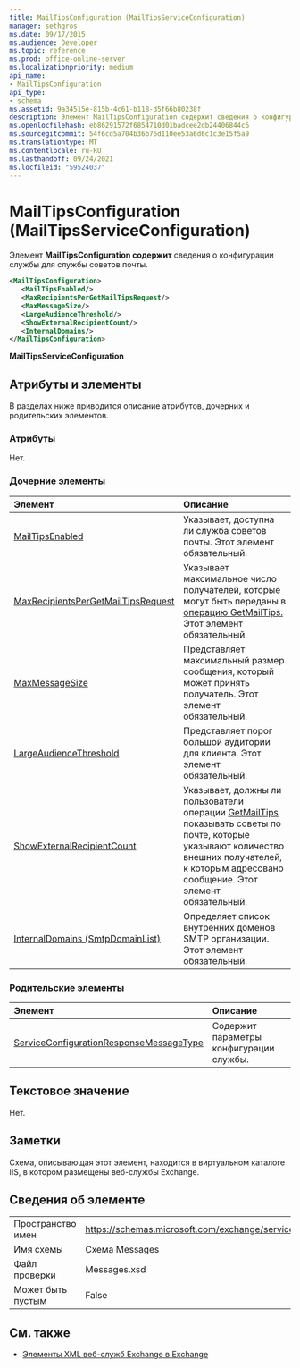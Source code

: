 ```yaml
---
title: MailTipsConfiguration (MailTipsServiceConfiguration)
manager: sethgros
ms.date: 09/17/2015
ms.audience: Developer
ms.topic: reference
ms.prod: office-online-server
ms.localizationpriority: medium
api_name:
- MailTipsConfiguration
api_type:
- schema
ms.assetid: 9a34515e-815b-4c61-b118-d5f66b80238f
description: Элемент MailTipsConfiguration содержит сведения о конфигурации службы для службы советов почты.
ms.openlocfilehash: eb86291572f6854710d01badcee2db24406844c6
ms.sourcegitcommit: 54f6cd5a704b36b76d110ee53a6d6c1c3e15f5a9
ms.translationtype: MT
ms.contentlocale: ru-RU
ms.lasthandoff: 09/24/2021
ms.locfileid: "59524037"
---
```

# <a name="mailtipsconfiguration-mailtipsserviceconfiguration"></a>MailTipsConfiguration (MailTipsServiceConfiguration)

Элемент **MailTipsConfiguration содержит** сведения о конфигурации службы для службы советов почты. 
  
```XML
<MailTipsConfiguration>
   <MailTipsEnabled/>
   <MaxRecipientsPerGetMailTipsRequest/>
   <MaxMessageSize/>
   <LargeAudienceThreshold/>
   <ShowExternalRecipientCount/>
   <InternalDomains/>
</MailTipsConfiguration>
```

 **MailTipsServiceConfiguration**
## <a name="attributes-and-elements"></a>Атрибуты и элементы

В разделах ниже приводится описание атрибутов, дочерних и родительских элементов.
  
### <a name="attributes"></a>Атрибуты

Нет.
  
### <a name="child-elements"></a>Дочерние элементы

|**Элемент**|**Описание**|
|:-----|:-----|
|[MailTipsEnabled](mailtipsenabled.md) <br/> |Указывает, доступна ли служба советов почты. Этот элемент обязательный.  <br/> |
|[MaxRecipientsPerGetMailTipsRequest](maxrecipientspergetmailtipsrequest.md) <br/> |Указывает максимальное число получателей, которые могут быть переданы в [операцию GetMailTips.](getmailtips-operation.md) Этот элемент обязательный.  <br/> |
|[MaxMessageSize](maxmessagesize.md) <br/> |Представляет максимальный размер сообщения, который может принять получатель. Этот элемент обязательный.  <br/> |
|[LargeAudienceThreshold](largeaudiencethreshold.md) <br/> |Представляет порог большой аудитории для клиента. Этот элемент обязательный.  <br/> |
|[ShowExternalRecipientCount](showexternalrecipientcount.md) <br/> |Указывает, должны ли пользователи операции [GetMailTips](getmailtips-operation.md) показывать советы по почте, которые указывают количество внешних получателей, к которым адресовано сообщение. Этот элемент обязательный.  <br/> |
|[InternalDomains (SmtpDomainList)](internaldomains-smtpdomainlist.md) <br/> |Определяет список внутренних доменов SMTP организации. Этот элемент обязательный.  <br/> |
   
### <a name="parent-elements"></a>Родительские элементы

|**Элемент**|**Описание**|
|:-----|:-----|
|[ServiceConfigurationResponseMessageType](serviceconfigurationresponsemessagetype.md) <br/> |Содержит параметры конфигурации службы.  <br/> |
   
## <a name="text-value"></a>Текстовое значение

Нет.
  
## <a name="remarks"></a>Заметки

Схема, описывающая этот элемент, находится в виртуальном каталоге IIS, в котором размещены веб-службы Exchange.
  
## <a name="element-information"></a>Сведения об элементе

|||
|:-----|:-----|
|Пространство имен  <br/> |https://schemas.microsoft.com/exchange/services/2006/messages  <br/> |
|Имя схемы  <br/> |Схема Messages  <br/> |
|Файл проверки  <br/> |Messages.xsd  <br/> |
|Может быть пустым  <br/> |False  <br/> |
   
## <a name="see-also"></a>См. также



- [Элементы XML веб-служб Exchange в Exchange](ews-xml-elements-in-exchange.md)

